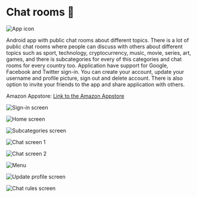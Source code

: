 # Chat rooms :speech_balloon:

![App icon](https://lh3.googleusercontent.com/lHJZNngwNMDTk1cmIhlH6msCIdr1u08fO5Q-PIXufc_zXyvVAjMcfE0VcvE1LaRbARU=s180-rw)

Android app with public chat rooms about different topics. 
There is a lot of public chat rooms where people can discuss with others about different topics such as sport, technology, cryptocurrency, music, movie, series, art, games, and there is subcategories for every of this categories and chat rooms for every country too.
Application have support for Google, Facebook and Twitter sign-in.
You can create your account, update your username and profile picture, sign out and delete account.
There is also option to invite your friends to the app and share application with others.

Amazon Appstore: [Link to the Amazon Appstore](http://a.co/d/dEEt6vL)

![Sign-in screen](https://lh3.googleusercontent.com/A-vUWdMoSl9phlMV6Gu9NZVTiEHcLv3hpWxfvkCy07116Al_ah9iWXcVim3Q9SNgVHY=w1280-h699-rw)

![Home screen](https://lh3.googleusercontent.com/Gc9gUte2QJAlBGEGjmK5hoQo5wA-xwETnx48rFWIflIMJmGc65lWlojyIJl-8qZsOOSN=w1280-h699-rw)

![Subcategories screen](https://lh3.googleusercontent.com/enoifiHOqj9WHXyMWaDw3TXLNkfNl2TJQkQvBH4NR51nM4sJ3BdGM63t3KFnPWAoJY8=w1280-h699-rw)

![Chat screen 1](https://lh3.googleusercontent.com/reWbCmx0Tx767_aDWCKHiaS4UUJjv_uEqpbNfw-Gf_XU4Sjk5rzPJayObUJXHZbr0t0=w1280-h699-rw)

![Chat screen 2](https://lh3.googleusercontent.com/YdG4KDkELNklA6mmfqu2stlNtO35sCCV5natTmYQ-U7Mesi5qzgrsMNzfiEs6PfdWzE=w1280-h699-rw)

![Menu](https://lh3.googleusercontent.com/3brS7IPkswAEwbzieR5I6rH38FOS4cluUUt73QASiOUhG6kvIQcvSUQyU-B8ThRv6Q=w1280-h699-rw)

![Update profile screen](https://lh3.googleusercontent.com/krxTfpPZOwvX5labDKtUfCIXVrl4k3_IOAeSiGHL3RPx-hQvmZVadW6McWpG2VLb_Q=w1280-h699-rw)

![Chat rules screen](https://lh3.googleusercontent.com/iOzxzWKnPdQDSXr5JVdqGNXIFYU-77rp_wHICzVtiPpj4JzC5wgXPDonGyPw1S8e9S0U=w1280-h699-rw)
